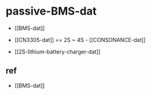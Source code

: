 
# passive-BMS-dat


- [[BMS-dat]]

- [[CN3305-dat]] == 2S ~ 4S - [[CONSONANCE-dat]]



- [[2S-lithium-battery-charger-dat]]


## ref 

- [[BMS-dat]]